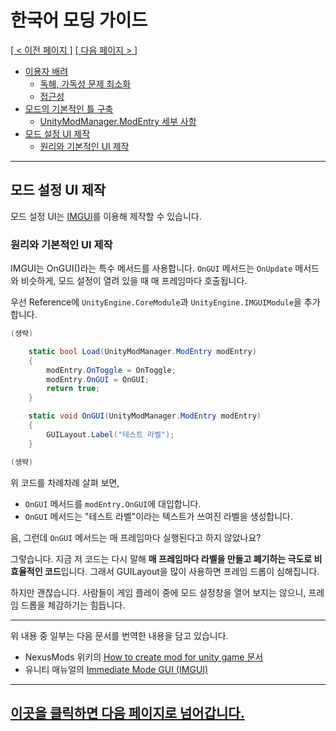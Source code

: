# 한국어 모딩 가이드 <!-- omit in toc -->

[[ < 이전 페이지 ]](./dev-1.md) [[ 다음 페이지 > ]](./dev-3.md)

- [이용자 배려](#이용자-배려)
  - [독해, 가독성 문제 최소화](#독해-가독성-문제-최소화)
  - [접근성](#접근성)
- [모드의 기본적인 틀 구축](#모드의-기본적인-틀-구축)
  - [UnityModManager.ModEntry 세부 사항](#unitymodmanagermodentry-세부-사항)
- [모드 설정 UI 제작](#모드-설정-ui-제작)
  - [원리와 기본적인 UI 제작](#원리와-기본적인-ui-제작)

---

## 모드 설정 UI 제작

모드 설정 UI는 [IMGUI](https://docs.unity3d.com/Manual/GUIScriptingGuide.html)를 이용해 제작할 수 있습니다.

### 원리와 기본적인 UI 제작

IMGUI는 OnGUI()라는 특수 메서드를 사용합니다. `OnGUI` 메서드는 `OnUpdate` 메서드와 비슷하게, 모드 설정이 열려 있을 때 매 프레임마다 호출됩니다.

우선 Reference에 `UnityEngine.CoreModule`과 `UnityEngine.IMGUIModule`을 추가합니다.

```cs
(생략)

    static bool Load(UnityModManager.ModEntry modEntry)
    {
        modEntry.OnToggle = OnToggle;
        modEntry.OnGUI = OnGUI;
        return true;
    }

    static void OnGUI(UnityModManager.ModEntry modEntry)
    {
        GUILayout.Label("테스트 라벨");
    }

(생략)
```

위 코드를 차례차례 살펴 보면,
* `OnGUI` 메서드를 `modEntry.OnGUI`에 대입합니다.
* `OnGUI` 메서드는 "테스트 라벨"이라는 텍스트가 쓰여진 라벨을 생성합니다.

음, 그런데 `OnGUI` 메서드는 매 프레임마다 실행된다고 하지 않았나요?

그렇습니다. 지금 저 코드는 다시 말해 **매 프레임마다 라벨을 만들고 폐기하는 극도로 비효율적인 코드**입니다. 그래서 GUILayout을 많이 사용하면 프레임 드롭이 심해집니다.

하지만 괜찮습니다. 사람들이 게임 플레이 중에 모드 설정창을 열어 보지는 않으니, 프레임 드롭을 체감하기는 힘듭니다.

---

위 내용 중 일부는 다음 문서를 번역한 내용을 담고 있습니다.

* NexusMods 위키의 [How to create mod for unity game 문서](https://wiki.nexusmods.com/index.php/How_to_create_mod_for_unity_game)
* 유니티 매뉴얼의 [Immediate Mode GUI (IMGUI)](https://docs.unity3d.com/Manual/gui-Basics.html)

---

## [이곳을 클릭하면 다음 페이지로 넘어갑니다.](./dev-4.md) <!-- omit in toc -->